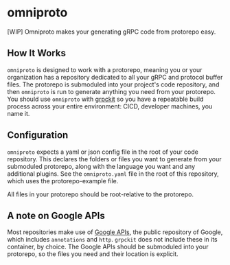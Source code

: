 # omniproto

[WIP] Omniproto makes your generating gRPC code from protorepo easy.

## How It Works

`omniproto` is designed to work with a protorepo, meaning you or your
organization has a repository dedicated to all your gRPC and protocol
buffer files. The protorepo is submoduled into your project's code
repository, and then `omniproto` is run to generate anything you need
from your protorepo. You should use `omniproto` with [grpckit](https://github.com/grpckit/grpckit)
so you have a repeatable build process across your entire environment:
CICD, developer machines, you name it.

## Configuration

`omniproto` expects a yaml or json config file in the root of your
code repository. This declares the folders or files you want to generate
from your submoduled protorepo, along with the language you want and any additional
plugins. See the `omniproto.yaml` file in the root of this repository, which
uses the protorepo-example file.

All files in your protorepo should be root-relative to the protorepo.

## A note on Google APIs

Most repositories make use of [Google APIs](https://github.com/googleapis/googleapis),
the public repository of Google, which includes `annotations` and `http`. `grpckit`
does not include these in its container, by choice. The Google APIs should be
submoduled into your protorepo, so the files you need and their location is
explicit.
